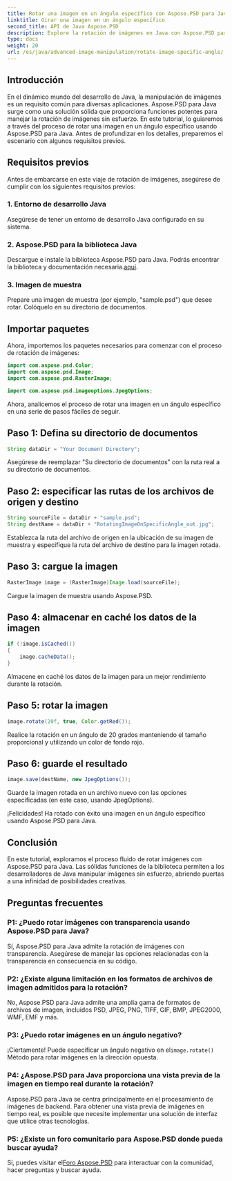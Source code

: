 ```yaml
---
title: Rotar una imagen en un ángulo específico con Aspose.PSD para Java
linktitle: Girar una imagen en un ángulo específico
second_title: API de Java Aspose.PSD
description: Explore la rotación de imágenes en Java con Aspose.PSD para Java. Gire imágenes sin esfuerzo en ángulos específicos.
type: docs
weight: 20
url: /es/java/advanced-image-manipulation/rotate-image-specific-angle/
---
```

## Introducción

En el dinámico mundo del desarrollo de Java, la manipulación de imágenes es un requisito común para diversas aplicaciones. Aspose.PSD para Java surge como una solución sólida que proporciona funciones potentes para manejar la rotación de imágenes sin esfuerzo. En este tutorial, lo guiaremos a través del proceso de rotar una imagen en un ángulo específico usando Aspose.PSD para Java. Antes de profundizar en los detalles, preparemos el escenario con algunos requisitos previos.

## Requisitos previos

Antes de embarcarse en este viaje de rotación de imágenes, asegúrese de cumplir con los siguientes requisitos previos:

### 1. Entorno de desarrollo Java
Asegúrese de tener un entorno de desarrollo Java configurado en su sistema.

### 2. Aspose.PSD para la biblioteca Java
 Descargue e instale la biblioteca Aspose.PSD para Java. Podrás encontrar la biblioteca y documentación necesaria.[aquí](https://reference.aspose.com/psd/java/).

### 3. Imagen de muestra
Prepare una imagen de muestra (por ejemplo, "sample.psd") que desee rotar. Colóquelo en su directorio de documentos.

## Importar paquetes

Ahora, importemos los paquetes necesarios para comenzar con el proceso de rotación de imágenes:

```java
import com.aspose.psd.Color;
import com.aspose.psd.Image;
import com.aspose.psd.RasterImage;

import com.aspose.psd.imageoptions.JpegOptions;
```

Ahora, analicemos el proceso de rotar una imagen en un ángulo específico en una serie de pasos fáciles de seguir.

## Paso 1: Defina su directorio de documentos

```java
String dataDir = "Your Document Directory";
```

Asegúrese de reemplazar "Su directorio de documentos" con la ruta real a su directorio de documentos.

## Paso 2: especificar las rutas de los archivos de origen y destino

```java
String sourceFile = dataDir + "sample.psd";
String destName = dataDir + "RotatingImageOnSpecificAngle_out.jpg";
```

Establezca la ruta del archivo de origen en la ubicación de su imagen de muestra y especifique la ruta del archivo de destino para la imagen rotada.

## Paso 3: cargue la imagen

```java
RasterImage image = (RasterImage)Image.load(sourceFile);
```

Cargue la imagen de muestra usando Aspose.PSD.

## Paso 4: almacenar en caché los datos de la imagen

```java
if (!image.isCached())
{
    image.cacheData();
}
```

Almacene en caché los datos de la imagen para un mejor rendimiento durante la rotación.

## Paso 5: rotar la imagen

```java
image.rotate(20f, true, Color.getRed());
```

Realice la rotación en un ángulo de 20 grados manteniendo el tamaño proporcional y utilizando un color de fondo rojo.

## Paso 6: guarde el resultado

```java
image.save(destName, new JpegOptions());
```

Guarde la imagen rotada en un archivo nuevo con las opciones especificadas (en este caso, usando JpegOptions).

¡Felicidades! Ha rotado con éxito una imagen en un ángulo específico usando Aspose.PSD para Java.

## Conclusión

En este tutorial, exploramos el proceso fluido de rotar imágenes con Aspose.PSD para Java. Las sólidas funciones de la biblioteca permiten a los desarrolladores de Java manipular imágenes sin esfuerzo, abriendo puertas a una infinidad de posibilidades creativas.

## Preguntas frecuentes

### P1: ¿Puedo rotar imágenes con transparencia usando Aspose.PSD para Java?

Sí, Aspose.PSD para Java admite la rotación de imágenes con transparencia. Asegúrese de manejar las opciones relacionadas con la transparencia en consecuencia en su código.

### P2: ¿Existe alguna limitación en los formatos de archivos de imagen admitidos para la rotación?

No, Aspose.PSD para Java admite una amplia gama de formatos de archivos de imagen, incluidos PSD, JPEG, PNG, TIFF, GIF, BMP, JPEG2000, WMF, EMF y más.

### P3: ¿Puedo rotar imágenes en un ángulo negativo?

 ¡Ciertamente! Puede especificar un ángulo negativo en el`image.rotate()` Método para rotar imágenes en la dirección opuesta.

### P4: ¿Aspose.PSD para Java proporciona una vista previa de la imagen en tiempo real durante la rotación?

Aspose.PSD para Java se centra principalmente en el procesamiento de imágenes de backend. Para obtener una vista previa de imágenes en tiempo real, es posible que necesite implementar una solución de interfaz que utilice otras tecnologías.

### P5: ¿Existe un foro comunitario para Aspose.PSD donde pueda buscar ayuda?

 Sí, puedes visitar el[Foro Aspose.PSD](https://forum.aspose.com/c/psd/34) para interactuar con la comunidad, hacer preguntas y buscar ayuda.